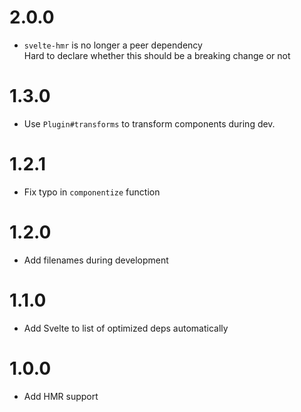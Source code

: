 # 2.0.0

- `svelte-hmr` is no longer a peer dependency  
  Hard to declare whether this should be a breaking change or not

# 1.3.0

- Use `Plugin#transforms` to transform components during dev.

# 1.2.1

- Fix typo in `componentize` function

# 1.2.0

- Add filenames during development

# 1.1.0

- Add Svelte to list of optimized deps automatically

# 1.0.0

- Add HMR support
